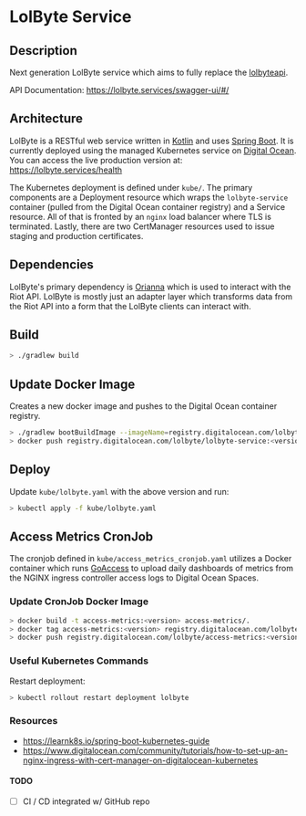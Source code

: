 # LolByte Service

## Description

Next generation LolByte service which aims to fully replace the [lolbyteapi](https://github.com/ACSchott526/lolbyteapi). 

API Documentation: https://lolbyte.services/swagger-ui/#/

## Architecture

LolByte is a RESTful web service written in [Kotlin](https://kotlinlang.org/) and uses [Spring Boot](https://spring.io/projects/spring-boot). It is currently deployed using the managed Kubernetes service on [Digital Ocean](https://www.digitalocean.com/products/kubernetes/). You can access the live production version at: https://lolbyte.services/health

The Kubernetes deployment is defined under `kube/`. The primary components are a Deployment resource which wraps the `lolbyte-service` container (pulled from the Digital Ocean container registry) and a Service resource. All of that is fronted by an `nginx` load balancer where TLS is terminated. Lastly, there are two CertManager resources used to issue staging and production certificates.

## Dependencies

LolByte's primary dependency is [Orianna](https://github.com/meraki-analytics/orianna) which is used to interact with the Riot API. LolByte is mostly just an adapter layer which transforms data from the Riot API into a form that the LolByte clients can interact with.

## Build

```bash
> ./gradlew build
```

## Update Docker Image

Creates a new docker image and pushes to the Digital Ocean container registry.

```bash
> ./gradlew bootBuildImage --imageName=registry.digitalocean.com/lolbyte/lolbyte-service:<version>
> docker push registry.digitalocean.com/lolbyte/lolbyte-service:<version>
```

## Deploy

Update `kube/lolbyte.yaml` with the above version and run:

```bash
> kubectl apply -f kube/lolbyte.yaml
```

## Access Metrics CronJob

The cronjob defined in `kube/access_metrics_cronjob.yaml` utilizes a Docker container which runs [GoAccess](https://goaccess.io/) to upload daily dashboards of metrics from the NGINX ingress controller access logs to Digital Ocean Spaces.

### Update CronJob Docker Image

```bash
> docker build -t access-metrics:<version> access-metrics/.
> docker tag access-metrics:<version> registry.digitalocean.com/lolbyte/access-metrics:<version>
> docker push registry.digitalocean.com/lolbyte/access-metrics:<version>
```

### Useful Kubernetes Commands

Restart deployment:

```bash
> kubectl rollout restart deployment lolbyte
```

### Resources

- https://learnk8s.io/spring-boot-kubernetes-guide
- https://www.digitalocean.com/community/tutorials/how-to-set-up-an-nginx-ingress-with-cert-manager-on-digitalocean-kubernetes

#### TODO

- [ ] CI / CD integrated w/ GitHub repo